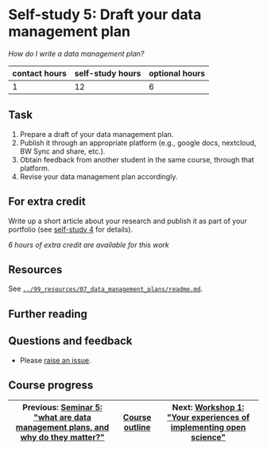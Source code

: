 # Self-study 5: Draft your data management plan
_*How do I write a data management plan?*_

| contact hours | self-study hours | optional hours |
|---|---|---|
| 1 | 12 | 6 |

## Task
1. Prepare a draft of your data management plan.
2. Publish it through an appropriate platform (e.g., google docs, nextcloud, BW Sync and share, etc.).
3. Obtain feedback from another student in the same course, through that platform.
4. Revise your data management plan accordingly.

## For extra credit
Write up a short article about your research and publish it as part of your portfolio (see [self-study 4](../08_selfstudy4/readme.md) for details).

_6 hours of extra credit are available for this work_

## Resources
See [`../99_resources/07_data_management_plans/readme.md`](../99_resources/07_data_management_plans/readme.md).

## Further reading

## Questions and feedback
- Please [raise an issue](../../../issues).

## Course progress
| Previous: [Seminar 5: "what are data management plans, and why do they matter?"](../10_seminar5/readme.md) | [Course outline](../readme.md#course-outline) | Next: [Workshop 1: "Your experiences of implementing open science"](../12_workshop1/readme.md) |
|---|---|---|

